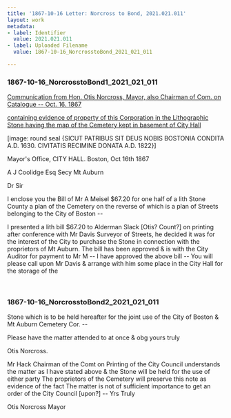 ```yaml
---
title: '1867-10-16 Letter: Norcross to Bond, 2021.021.011'
layout: work
metadata:
- label: Identifier
  value: 2021.021.011
- label: Uploaded Filename
  value: 1867-10-16_NorcrosstoBond_2021_021_011

---
```

<div class="pages">
<div id="page-1816948">
<h3><a name="page-1816948">1867-10-16_NorcrosstoBond1_2021_021_011</a></h3>
<div class="page-content">
<p><u>Communication from<span class='line-break'> </span>Hon. Otis Norcross, Mayor,<span class='line-break'> </span>also Chairman of Com. on<span class='line-break'> </span>Catalogue --<span class='line-break'> </span>Oct. 16. 1867</u></p>
<p><u>containing evidence of<span class='line-break'> </span>property of this Corporation<span class='line-break'> </span>in the Lithographic Stone<span class='line-break'> </span>having the map of the Cemetery<span class='line-break'> </span>kept in basement of City Hall</u></p>
<p>[image: round seal {SICUT PATRIBUS SIT DEUS NOBIS BOSTONIA CONDITA A.D. 1630. CIVITATIS RECIMINE DONATA A.D. 1822}]</p>
<p>Mayor's Office, CITY HALL.<span class='line-break'> </span>Boston, Oct 16th 1867</p>
<p>A J Coolidge Esq<span class='line-break'> </span>Secy Mt Auburn</p>
<p>Dr Sir</p>
<p>I enclose you<span class='line-break'> </span>the Bill of Mr A Meisel $67.20<span class='line-break'> </span>for one half of a lith Stone County a<span class='line-break'> </span>plan of the Cemetery on the reverse<span class='line-break'> </span>of which is a plan of Streets belonging to the<span class='line-break'> </span>City of Boston --</p>
<p>I presented a lith bill $67.20 to Alderman Slack<span class='line-break'> </span>[Otis? Count?] on printing after conference with Mr Davis<span class='line-break'> </span>Surveyor of Streets, he decided it was for the<span class='line-break'> </span>interest of the City to purchase the Stone in<span class='line-break'> </span>connection with the proprietors of Mt Auburn.<span class='line-break'> </span>The bill has been approved &amp; is with the<span class='line-break'> </span>City Auditor for payment to Mr M -- I have<span class='line-break'> </span>approved the above bill -- You will please<span class='line-break'> </span>call upon Mr Davis &amp; arrange with him<span class='line-break'> </span>some place in the City Hall for the storage of the</p>
</div>
</div>
<br />
<div id="page-1816949">
<h3><a name="page-1816949">1867-10-16_NorcrosstoBond2_2021_021_011</a></h3>
<div class="page-content">
<p>Stone which is to be held hereafter for<span class='line-break'> </span>the joint use of the City of Boston &amp;<span class='line-break'> </span>Mt Auburn Cemetery Cor. --</p>
<p>Please have the matter attended to at<span class='line-break'> </span>once &amp; obg yours truly</p>
<p>Otis Norcross.</p>
<p>Mr Hack Chairman of the Comt on Printing<span class='line-break'> </span>of the City Council understands the matter<span class='line-break'> </span>as I have stated above &amp; the Stone<span class='line-break'> </span>will be held for the use of either party<span class='line-break'> </span>The proprietors of the Cemetery will<span class='line-break'> </span>preserve this note as evidence of the fact <span class='line-break'> </span>The matter is not of sufficient im<span class='line-break'></span>portance to get an order of the City<span class='line-break'> </span>Council [upon?] -- Yrs Truly</p>
<p>Otis Norcross<span class='line-break'> </span>Mayor</p>
</div>
</div>
<br />
</div>

